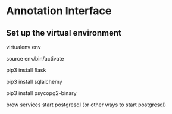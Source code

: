 # Annotation Interface

Set up the virtual environment
-------
virtualenv env

source env/bin/activate

pip3 install flask

pip3 install sqlalchemy

pip3 install psycopg2-binary

brew services start postgresql (or other ways to start postgresql)
